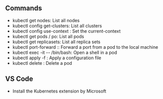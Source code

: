 ## Commands

- kubectl get nodes: List all nodes
- kubectl config get-clusters: List all clusters
- kubectl config use-context <context>: Set the current-context
- kubectl get pods / po: List all pods
- kubectl get replicasets: List all replica sets
- kubectl port-forward <pod-name> <local-port>:<pod-port>: Forward a port from a pod to the local machine
- kubectl exec -it <pod-name> -- /bin/bash: Open a shell in a pod
- kubectl apply -f <file>: Apply a configuration file
- kubectl delete <pod-name>: Delete a pod

## VS Code

- Install the Kubernetes extension by Microsoft
